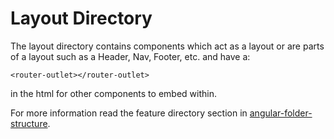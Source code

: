 # Layout Directory

The layout directory contains components which act as a layout or are parts of a layout such as a Header, Nav, Footer,
etc. and have a:

```angular2html
<router-outlet></router-outlet>
```

in the html for other components to embed within.

For more information read the feature directory section
in [angular-folder-structure](https://angular-folder-structure.readthedocs.io/en/latest/layout.html).
